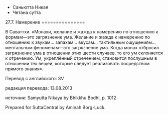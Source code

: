 









* Саньютта Никая
* Четана сутта


27\.7\. Намерение
\=\=\=\=\=\=\=\=\=\=\=\=\=\=\=



В Саваттхи\. «Монахи, желание и жажда к намерению по отношению к формам—это загрязнение ума\. Желание и жажда к намерению по отношению к звукам… запахам… вкусам… тактильным ощущениям… ментальным феноменам—это загрязнение ума\. Когда монах отбросил загрязнение ума в отношении этих шести случаев, то его ум склоняется к отречению\. Ум, укреплённый отречением, становится послушным в отношении тех вещей, которые следует реализовать посредством прямого знания»\.



Перевод с английского: SV


редакция перевода: 13\.08\.2013


источник: Samyutta Nikaya by Bhikkhu Bodhi, p\. 1012


Prepared for SuttaCentral by Aminah Borg\-Luck\.






